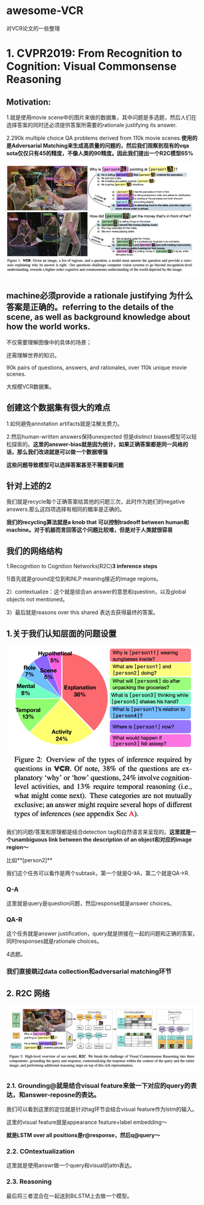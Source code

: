# awesome-VCR
对VCR论文的一些整理

# 1. CVPR2019: From Recognition to Cognition: Visual Commonsense Reasoning
## Motivation:
1.就是使用movie scene中的图片来做的数据集，其中问题是多选题，然后人们在选择答案的同时还必须提供答案所需要的rationale justifying its answer.

2.290k multiple choice QA problems derived from 110k movie scenes.**使用的是Adversarial Matching来生成高质量的问题的，然后我们观察到现有的vqa sota仅仅只有45的精度，不像人类的90精度。因此我们提出一个R2C模型65%**

![](VCR.jpg)

## machine必须provide a rationale justifying 为什么答案是正确的。referring to the details of the scene, as well as background knowledge about how the world works.
不仅需要理解图像中的具体的场景；

还需理解世界的知识。

90k pairs of questions, answers,
and rationales, over 110k unique movie scenes.

大规模VCR数据集。

## 创建这个数据集有很大的难点
1.如何避免annotation artifacts就是注解太费力。

2.然后human-written answers保持unexpected 但是distinct biases模型可以轻松探索的。**这里的answer-bias就是因为统计，如果正确答案都是同一风格的话，那么我们改进就是可以做一个数据增强**

**这些问题导致模型可以选择答案甚至不需要看问题**

## 针对上述的2
我们就是recycle每个正确答案给其他的问题三次，此时作为她们的negative answers.那么这四项选择有相同的概率是正确的。

**我们的recycling算法就是a knob that 可以控制tradeoff between human和machine。对于机器而言回答这个问题比较难，但是对于人类就很容易**

## 我们的网络结构
1.Recognition to Cognition Networks(R2C)**3 inference steps**

1)首先就是ground定位到和NLP meaning接近的image regions。

2）contextualize：这个就是综合an answer的意思和question，以及global objects not mentioned。

3）最后就是reasons over this shared 表达去获得最终的答案。

## 1.关于我们认知层面的问题设置
![](VCRQ.jpg)

我们的问题/答案和原理都是结合detection tag和自然语言来呈现的。**这里就是一个unambiguous link between the description of an object和对应的image region～**

比如**[person2]**

我们这个任务可以看作是两个subtask，第一个就是Q-》A，第二个就是QA->R.

### Q-A
这里就是query是question问题，然后response就是answer choices。

### QA-R
这个任务就是answer justification，query就是拼接在一起的问题和正确的答案，同时responses就是rationale choices。

4选题。

### 我们直接跳过data collection和adversarial matching环节

## 2. R2C 网络
![](R2C.jpg)

### 2.1. Grounding@就是结合visual feature来做一下对应的query的表达，和answer-reposne的表达。

我们可以看到这里的定位就是针对tag环节会结合visual feature作为lstm的输入。

这里的visual feature就是appearance feature+label embedding～

**就是LSTM over all positions是r@response，然后q@query～**

### 2.2. COntextualization

这里就是使用answr做一个query和visual的attn表达。

### 2.3. Reasoning
最后将三者混合在一起送到BiLSTM上去做一个模型。


